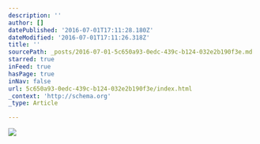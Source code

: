 ```yaml
---
description: ''
author: []
datePublished: '2016-07-01T17:11:28.180Z'
dateModified: '2016-07-01T17:11:26.318Z'
title: ''
sourcePath: _posts/2016-07-01-5c650a93-0edc-439c-b124-032e2b190f3e.md
starred: true
inFeed: true
hasPage: true
inNav: false
url: 5c650a93-0edc-439c-b124-032e2b190f3e/index.html
_context: 'http://schema.org'
_type: Article

---
```

![](https://the-grid-user-content.s3-us-west-2.amazonaws.com/3c11c552-4bb9-4b4e-aeb8-e8be8d5bb922.jpg)